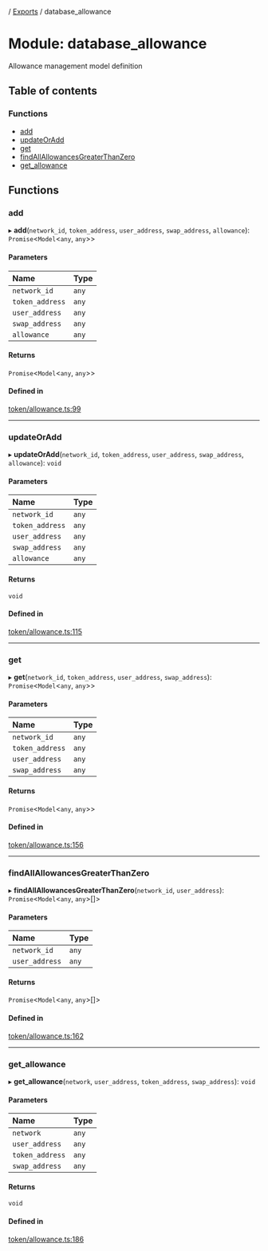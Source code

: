 [](../README.md) / [Exports](../modules.md) / database\_allowance

# Module: database\_allowance

Allowance management model definition

## Table of contents

### Functions

- [add](database_allowance.md#add)
- [updateOrAdd](database_allowance.md#updateoradd)
- [get](database_allowance.md#get)
- [findAllAllowancesGreaterThanZero](database_allowance.md#findallallowancesgreaterthanzero)
- [get\_allowance](database_allowance.md#get_allowance)

## Functions

### add

▸ **add**(`network_id`, `token_address`, `user_address`, `swap_address`, `allowance`): `Promise`<`Model`<`any`, `any`\>\>

#### Parameters

| Name | Type |
| :------ | :------ |
| `network_id` | `any` |
| `token_address` | `any` |
| `user_address` | `any` |
| `swap_address` | `any` |
| `allowance` | `any` |

#### Returns

`Promise`<`Model`<`any`, `any`\>\>

#### Defined in

[token/allowance.ts:99](https://github.com/ieigen/eigen_service/blob/1208a86/src/token/allowance.ts#L99)

___

### updateOrAdd

▸ **updateOrAdd**(`network_id`, `token_address`, `user_address`, `swap_address`, `allowance`): `void`

#### Parameters

| Name | Type |
| :------ | :------ |
| `network_id` | `any` |
| `token_address` | `any` |
| `user_address` | `any` |
| `swap_address` | `any` |
| `allowance` | `any` |

#### Returns

`void`

#### Defined in

[token/allowance.ts:115](https://github.com/ieigen/eigen_service/blob/1208a86/src/token/allowance.ts#L115)

___

### get

▸ **get**(`network_id`, `token_address`, `user_address`, `swap_address`): `Promise`<`Model`<`any`, `any`\>\>

#### Parameters

| Name | Type |
| :------ | :------ |
| `network_id` | `any` |
| `token_address` | `any` |
| `user_address` | `any` |
| `swap_address` | `any` |

#### Returns

`Promise`<`Model`<`any`, `any`\>\>

#### Defined in

[token/allowance.ts:156](https://github.com/ieigen/eigen_service/blob/1208a86/src/token/allowance.ts#L156)

___

### findAllAllowancesGreaterThanZero

▸ **findAllAllowancesGreaterThanZero**(`network_id`, `user_address`): `Promise`<`Model`<`any`, `any`\>[]\>

#### Parameters

| Name | Type |
| :------ | :------ |
| `network_id` | `any` |
| `user_address` | `any` |

#### Returns

`Promise`<`Model`<`any`, `any`\>[]\>

#### Defined in

[token/allowance.ts:162](https://github.com/ieigen/eigen_service/blob/1208a86/src/token/allowance.ts#L162)

___

### get\_allowance

▸ **get_allowance**(`network`, `user_address`, `token_address`, `swap_address`): `void`

#### Parameters

| Name | Type |
| :------ | :------ |
| `network` | `any` |
| `user_address` | `any` |
| `token_address` | `any` |
| `swap_address` | `any` |

#### Returns

`void`

#### Defined in

[token/allowance.ts:186](https://github.com/ieigen/eigen_service/blob/1208a86/src/token/allowance.ts#L186)
